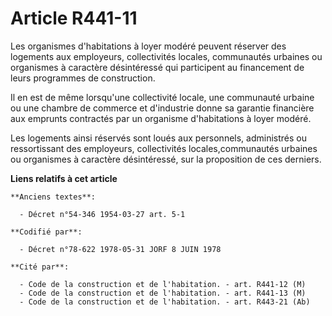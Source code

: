 # Article R441-11

Les organismes d'habitations à loyer modéré peuvent réserver des logements aux employeurs, collectivités locales, communautés
urbaines ou organismes à caractère désintéressé qui participent au financement de leurs programmes de construction.

Il en est de même lorsqu'une collectivité locale, une communauté urbaine ou une chambre de commerce et d'industrie donne sa
garantie financière aux emprunts contractés par un organisme d'habitations à loyer modéré.

Les logements ainsi réservés sont loués aux personnels, administrés ou ressortissant des employeurs, collectivités
locales,communautés urbaines ou organismes à caractère désintéressé, sur la proposition de ces derniers.

**Liens relatifs à cet article**

	**Anciens textes**:

	  - Décret n°54-346 1954-03-27 art. 5-1

	**Codifié par**:

	  - Décret n°78-622 1978-05-31 JORF 8 JUIN 1978

	**Cité par**:

	  - Code de la construction et de l'habitation. - art. R441-12 (M)
	  - Code de la construction et de l'habitation. - art. R441-13 (M)
	  - Code de la construction et de l'habitation. - art. R443-21 (Ab)

